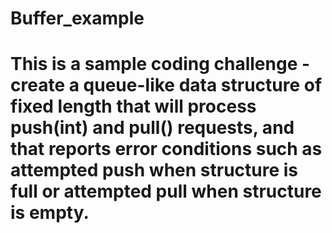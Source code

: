 # Buffer_example
# 
# This is a sample coding challenge - create a queue-like data structure of fixed length that will process push(int) and pull() requests, and that reports error conditions such as attempted push when structure is full or attempted pull when structure is empty.
